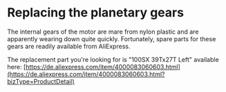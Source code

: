 # Replacing the planetary gears

The internal gears of the motor are mare from nylon plastic and are apparently wearing down quite quickly. Fortunately, spare parts for these gears are readily available from AliExpress.&#x20;

The replacement part you're looking for is "100SX 39Tx27T Left" available here:  [https://de.aliexpress.com/item/4000083060603.html](https://de.aliexpress.com/item/4000083060603.html?bizType=ProductDetail)
